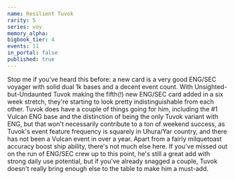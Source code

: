 ```yaml
---
name: Resilient Tuvok
rarity: 5
series: voy
memory_alpha:
bigbook_tier: 4
events: 11
in_portal: false
published: true
---
```


Stop me if you've heard this before: a new card is a very good ENG/SEC voyager with solid dual 1k bases and a decent event count. With Unsighted-but-Undaunted Tuvok making the fifth(!) new ENG/SEC card added in a six week stretch, they're starting to look pretty indistinguishable from each other. Tuvok does have a couple of things going for him, including the #1 Vulcan ENG base and the distinction of being the only Tuvok variant with ENG, but that won't necessarily contribute to a ton of weekend success, as Tuvok's event feature frequency is squarely in Uhura/Yar country, and there has not been a Vulcan event in over a year. Apart from a fairly milquetoast accuracy boost ship ability, there's not much else here. If you've missed out on the run of ENG/SEC crew up to this point, he's still a great add with strong daily use potential, but if you've already snagged a couple, Tuvok doesn't really bring enough else to the table to make him a must-add.
